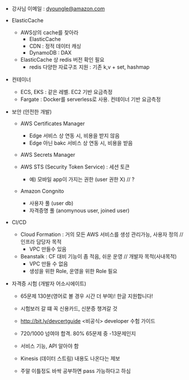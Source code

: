* 강사님 이메일 : dyoungle@amazon.com

* ElasticCache
  * AWS상의 cache를 찾아라
    * ElasticCache
    * CDN : 정적 데이터 캐싱
    * DynamoDB : DAX
  * ElasticCache 상 redis 버전 확인 필요
    * redis 다양한 자료구조 지원 : 기존 k,v + set, hashmap

* 컨테이너
  * ECS, EKS : 같은 레벨. EC2 기반 요금측정
  * Fargate : Docker를 serverless로 사용. 컨테이너 기반 요금측정

* 보안 (안전한 개발)
  * AWS Certificates Manager
    * Edge 서비스 상 연동 시, 비용을 받지 않음
    * Edge 아닌 bakc 서비스 상 연동 시, 비용을 받음
  * AWS Secrets Manager
  * AWS STS (Security Token Service) : 세션 토큰
    * 예) 모바일 app이 가지는 권한 (user 권한 X) // ?

  * Amazon Congnito
    * 사용자 풀 (user db)
    * 자격증명 풀 (anomynous user, joined user)

* CI/CD
  * Cloud Formation : 거의 모든 AWS 서비스를 생성 관리가능, 사용자 정의 // 인프라 담당자 목적
    * VPC 만들수 있음
  * Beanstalk : CF 대비 기능이 좀 적음, 쉬운 운영 // 개발자 목적(사내목적)
    * VPC 만들 수 없음
    * 생성을 위한 Role, 운영을 위한 Role 필요

* 자격증 시험 (개발자 어소시에이트)
  * 65문제 130분(영어로 볼 경우 시간 더 부여)! 한글 지원합니다!
  * 시험보러 갈 떄 꼭 신용카드, 신분증 챙겨갈 것
  * http://bit.ly/devcertguide <비공식> developer 수험 가이드

  * 720/1000 넘여야 합격. 80% 65문제 중 -13문제인지
  * 서비스 기능, API 알아야 함
  * Kinesis (데이터 스트림) 내용도 나온다는 제보

  * 주말 이틀정도 바싹 공부하면 pass 가능하다고 하심
  